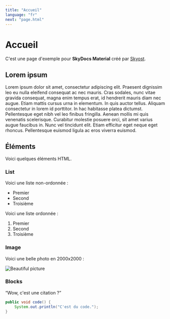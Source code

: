 ```yaml
---
title: "Accueil"
language: "fr"
next: "page.html"
---
```


# Accueil

C'est une page d'exemple pour **SkyDocs Material** créé par [Skyost](https://www.skyost.eu).

## Lorem ipsum

Lorem ipsum dolor sit amet, consectetur adipiscing elit. Praesent dignissim leo eu nulla eleifend consequat ac nec mauris.
Cras sodales, nunc vitae gravida consequat, magna enim tempus erat, id hendrerit mauris diam nec augue. Etiam mattis cursus urna in elementum.
In quis auctor tellus. Aliquam consectetur in lorem id porttitor. In hac habitasse platea dictumst. Pellentesque eget nibh vel leo finibus fringilla.
Aenean mollis mi quis venenatis scelerisque. Curabitur molestie posuere orci, sit amet varius augue faucibus in. Nunc vel tincidunt elit.
Etiam efficitur eget neque eget rhoncus. Pellentesque euismod ligula ac eros viverra euismod.

## Éléments

Voici quelques éléments HTML.

### List

Voici une liste non-ordonnée :

* Premier
* Second
* Troisième

Voici une liste ordonnée :

1. Premier
2. Second
3. Troisième

### Image

Voici une belle photo en 2000x2000 :

![Beautiful picture](https://picsum.photos/2000?random)

### Blocks

<q>Wow, c'est une citation ?</q>

```java
public void code() {
	System.out.println("C'est du code.");
}
```